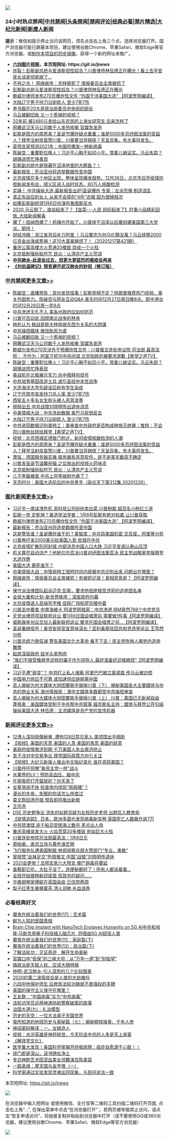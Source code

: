 ![](https://raw.githubusercontent.com/fqnews/bnews/master/64photo/fqnews-qr.jpg)

<div id="tt">
<h3>24小时热点禁闻|<a href="#%E4%B8%AD%E5%85%B1%E7%A6%81%E9%97%BB%E6%9B%B4%E5%A4%9A%E6%96%87%E7%AB%A0">中共禁闻</a>|<a href="#%E5%9B%BE%E7%89%87%E6%96%B0%E9%97%BB%E6%9B%B4%E5%A4%9A%E6%96%87%E7%AB%A0">头条禁闻</a>|<a href="#%E6%96%B0%E9%97%BB%E8%AF%84%E8%AE%BA%E6%9B%B4%E5%A4%9A%E6%96%87%E7%AB%A0">禁闻评论|<a href="#%E5%BF%85%E7%9C%8B%E7%BB%8F%E5%85%B8%E5%A5%BD%E6%96%87">经典必看|<a href="/video.md#%E7%A6%81%E7%89%87%E7%B2%BE%E9%80%89">禁片精选</a>|<a href="https://github.com/fqnews/djy/blob/master/gb/nf1351518.md#1">大纪元新闻</a>|<a href="https://github.com/fqnews/ntdtv/blob/master/gb/prog204.md#1">新唐人新闻</a></h3>
<div><b>提示：</b>微信如提示停止访问该网页，须先点击右上角三个点，选择浏览器打开。国产浏览器可能已屏蔽本项目，建议使用谷歌Chrome、苹果Safari、微软Edge等官方浏览器。或<a href="https://github.com/fqnews/bnews/blob/master/%E5%88%B6%E4%BD%9Cgit%E7%A6%81%E9%97%BB%E9%95%9C%E5%83%8F.md">制作本项目的同步镜像</a>，获得一个新的网址来推广。</div>
<ul>
<li><b><a href="http://d1.bdrive.tk/64.mp4" target="_blank">六四图片视频</a>，本页短网址: https://git.io/jnews</b></li>
<li><a href="/comments/20201227/1455585.md">炸裂！彭斯副总统与爱泼斯坦性奴岛？川普律师林伍德正在曝光！看上去平安夜长谈是彻底崩了…</a></li>
<li><a href="/comments/20201227/1455701.md">不祥之兆！ 网络疯传：克林顿死了 情报委员会主席被抓了</a></li>
<li><a href="/cnnews/20201227/1455830.md">彭斯副总统与爱泼斯坦性奴岛？川普律师林伍德正在曝光</a></li>
<li><a href="/topimagenews/20201227/1455871.md">鲍威尔律师发布270页爆炸性文件 “外国干涉美国大选” 【阿波罗网编译】</a></li>
<li><a href="/cbnews/20201227/1455968.md">大陆辽宁男子持刀沿街砍人 至少7死7伤</a></li>
<li><a href="/cbnews/20201227/1455758.md">李书磊在20大是政治局委员中央组织部长</a></li>
<li><a href="/cbnews/20201227/1456012.md">马云被翻旧账 又一个惹祸的视频？</a></li>
<li><a href="/lifebaike/20201227/1455679.md">32年前 被2480元卖给山东农民的上海女研究生 后来怎样了</a></li>
<li><a href="/cbnews/20201227/1456011.md">网曝武汉天马公司数千人发热咳嗽 官媒急发声</a></li>
<li><a href="/cbnews/20201227/1455842.md">彭斯是西方的周恩来？圣诞节爆炸疑点重重；谁是5000多页纾困法案的受益人？拜登注射疫苗赞川普，川普要当背锅侠？天呈异象，有大事将发生。</a></li>
<li><a href="/cnnews/20201227/1455813.md">英预言家预测2021年：中国将爆发一种新病毒</a></li>
<li><a href="/cbnews/20201227/1456009.md">陈破空：重要职位换人！习近平心胸不如邓小平。常委儿媳证实。马云失踪？胡锡进慌忙挣表现</a></li>
<li><a href="/bannedvideo/20201227/1455937.md">彭斯副总统也是隐藏在沼泽地里的大鳄鱼？！</a></li>
<li><a href="/topimagenews/20201227/1455720.md">最新报告：乔治亚州将选举数据传至中国</a></li>
<li><a href="/bannedvideo/20201227/1455959.md">北京疫情在多个地区出现，整体呈现爆发趋势。12月26日，北京市召开疫情防控新闻发布会，顺义区进入战时状态，80万人核酸检测</a></li>
<li><a href="/cnnews/20201227/1455934.md">实锤！ 中共操纵大选 最新报告出炉|圣诞爆炸 专家：左派恐惧 制造混乱</a></li>
<li><a href="/lifebaike/20201227/1455674.md">真正有品位的女人 从来不会穿的“4件”衣服 因为很掉档次</a></li>
<li><a href="/comments/20201227/1455768.md">如果彭斯副统领1月6日扮演布鲁图斯反水</a></li>
<li><a href="/bannedvideo/20201227/1455919.md">2020 马云倒了，谁站起来了？【韭菜---人民 组织起来了】时事小品精彩回放_大陆新闻解毒</a></li>
<li><a href="/bannedvideo/20201227/1455816.md">爆了！田纳西爆了！抓捕也开始了，川普排干沼泽以后要组建美国第三大党派，期待！</a></li>
<li><a href="/bannedvideo/20201227/1455866.md">财经冷眼：浙江省背后补刀阿里 ！马云要完为何马化腾没事？马云转移2000亿资金出海或惹祸！这10大富豪麻烦了！（20201217第421期）</a></li>
<li><a href="/cbnews/20201227/1455775.md">重庆公寓高楼大火贯通20楼层 烧成一个火柱</a></li>
<li><a href="/cbnews/20201227/1455817.md">北京抵制强拆贴符咒 民众：认清共产主义荒谬</a></li>
<li><b><a href="/comments/20200211/1275071.md" target="_blank">中共肺炎-此波会过去，但更大更猛烈的瘟疫会再来</a></b></li>
<li><b><a href="/comments/20200207/1272816.md" target="_blank">《刘伯温碑记》预言避开武汉肺炎的妙招（修订版）</a></b></li>
</ul>
</div>

<div class="catlist">
<h3><a href="/cbnews/" target="_blank">中共禁闻</a><span><a href="/cbnews/" target="_blank" rel="nofollow">更多文章>></a></span></h3>
<ul>
<li><a href="/cbnews/20201228/1456180.md" target="_blank">陈破空：直播预告：宾州发现怪事！彭斯举棋不定？特朗普推荐热门视频，事关外国势力。陈破空与网友互动Q&amp;A 美东时间12月27日周日晚8点、即中港台时间12月28日周一早9点</a></li>
<li><a href="/cbnews/20201227/1456089.md" target="_blank">中共渗透无孔不入 美各州政府应如何防范</a></li>
<li><a href="/cbnews/20201227/1456040.md" target="_blank">川普可否动武 回顾南北战争的林肯</a></li>
<li><a href="/cbnews/20201227/1456032.md" target="_blank">林彪认为 韩战是斯大林挑拨东西方关系的大阴谋</a></li>
<li><a href="/cbnews/20201227/1455938.md" target="_blank">中共操控媒体 微信助恶为虐</a></li>
<li><a href="/cbnews/20201227/1456012.md" target="_blank">马云被翻旧账 又一个惹祸的视频？</a></li>
<li><a href="/cbnews/20201227/1456011.md" target="_blank">网曝武汉天马公司数千人发热咳嗽 官媒急发声</a></li>
<li><a href="/cbnews/20201227/1456010.md" target="_blank">鲍威尔发布270页涉外干预爆炸性文件；川普推文连批参议院 司法部 最高法院： 不作为；阿富汗抓10中共间谍 北京陷尴尬被要求道歉【希望之声TV】</a></li>
<li><a href="/cbnews/20201227/1456009.md" target="_blank">陈破空：重要职位换人！习近平心胸不如邓小平。常委儿媳证实。马云失踪？胡锡进慌忙挣表现</a></li>
<li><a href="/cbnews/20201227/1455990.md" target="_blank">美战机在北极展示军力 向中俄释何信号</a></li>
<li><a href="/cbnews/20201227/1455989.md" target="_blank">中共培育基因改造士兵 或引圣经中末世战争</a></li>
<li><a href="/cbnews/20201227/1455988.md" target="_blank">大连海洋大学先辟谣后称有学生染疫</a></li>
<li><a href="/cbnews/20201227/1455987.md" target="_blank">辽宁开原市突发持刀杀人案 至少7死7伤</a></li>
<li><a href="/cbnews/20201227/1455985.md" target="_blank">西安五十多名女生街头被人恶意泼墨</a></li>
<li><a href="/cbnews/20201227/1455984.md" target="_blank">频频出丑 中共战狼刘晓明传出退休消息</a></li>
<li><a href="/cbnews/20201227/1455979.md" target="_blank">中美情报大战：中共洗劫数据 奥巴马软弱反击</a></li>
<li><a href="/cbnews/20201227/1455968.md" target="_blank">大陆辽宁男子持刀沿街砍人 至少7死7伤</a></li>
<li><a href="/cbnews/20201227/1455897.md" target="_blank">中共盗窃数据识别美特工；美审查中共政府是否构成种族灭绝罪；推特：不会将川普粉丝转给拜登【希望之声TV】</a></li>
<li><a href="/cbnews/20201227/1455868.md" target="_blank">视频：北京西城区德胜门附近，新冠疫情核酸检测的人潮</a></li>
<li><a href="/cbnews/20201227/1455842.md" target="_blank">彭斯是西方的周恩来？圣诞节爆炸疑点重重；谁是5000多页纾困法案的受益人？拜登注射疫苗赞川普，川普要当背锅侠？天呈异象，有大事将发生。</a></li>
<li><a href="/cbnews/20201227/1455841.md" target="_blank">萧铭：德国服务器实锤 服务器有恶意软件，是不是美军截获不确定</a></li>
<li><a href="/cbnews/20201227/1455818.md" target="_blank">川普发圣诞节温馨祝福 之后放出的视频火药味浓</a></li>
<li><a href="/cbnews/20201227/1455817.md" target="_blank">北京抵制强拆贴符咒 民众：认清共产主义荒谬</a></li>
<li><a href="/cbnews/20201227/1455798.md" target="_blank">儿子李磊被查 中共上将李继耐也悬了？</a></li>
<li><a href="/cbnews/20201227/1455797.md" target="_blank">天亮时分：美国大选前后的中共黑手（政论天下第312集 20201226）</a></li>

</ul>
</div>
<div class="catlist">
<h3><a href="/topimagenews/" target="_blank">图片新闻</a><span><a href="/topimagenews/" target="_blank" rel="nofollow">更多文章>></a></span></h3>
<ul>
<li><a href="/topimagenews/20201228/1456154.md" target="_blank">习近平一席话洩危机 高科技公司纷纷卖白菜 川普制裁 超百名小粉红三退</a></li>
<li><a href="/topimagenews/20201228/1456114.md" target="_blank">彭斯一举 定乾坤？美选举法学者​​​​​​​：1月6号彭斯有绝对权威 让川普获胜</a></li>
<li><a href="/topimagenews/20201227/1455871.md" target="_blank">鲍威尔律师发布270页爆炸性文件 “外国干涉美国大选” 【阿波罗网编译】</a></li>
<li><a href="/topimagenews/20201227/1455720.md" target="_blank">最新报告：乔治亚州将选举数据传至中国</a></li>
<li><a href="/topimagenews/20201227/1455669.md" target="_blank">这是警告谁？圣诞爆炸谁干的？美智库：中共窃美国机密 交百度、阿里等分析</a></li>
<li><a href="/topimagenews/20201227/1455621.md" target="_blank">川普再吁发2000美元给美国人民 批错在中共</a></li>
<li><a href="/topimagenews/20201227/1455617.md" target="_blank">北京疫情扩散形同封城 内部消息中国人口大跌 习近平变调认泰山压顶</a></li>
<li><a href="/topimagenews/20201227/1455607.md" target="_blank">机关算尽自动流产？他她勾兑否决川普对纾困法案否决 民主党战略家举报拜登大选作弊</a></li>
<li><a href="/topimagenews/20201226/1455443.md" target="_blank">美国大选 鹿死谁手？</a></li>
<li><a href="/topimagenews/20201226/1455400.md" target="_blank">中美情报大战：中情局特工很短时间内就被中共识别出来 问题出在哪里？</a></li>
<li><a href="/topimagenews/20201226/1455399.md" target="_blank">网络疯传：情报委员会主席被抓！有被抓记录！真相究竟是？【阿波罗网编译】</a></li>
<li><a href="/comments/20201226/1455363.md" target="_blank">保守派法律团队起诉迈克·彭斯，要求他拒绝接受违宪的选举团名单</a></li>
<li><a href="/comments/20201226/1455351.md" target="_blank">全球大重构计划-新世界秩序：深层政府内幕</a></li>
<li><a href="/topimagenews/20201226/1455110.md" target="_blank">北京疫情进入高端写字楼 佳程广场和望京楼中着</a></li>
<li><a href="/topimagenews/20201226/1455090.md" target="_blank">川普击中要害 中南海被卡 阿波罗网独家：中共渗透 IBM竟然798个中共党员</a></li>
<li><a href="/topimagenews/20201226/1455038.md" target="_blank">无党派律师项目联邦诉讼 要1月6日国会唱票前 需要做1件事【阿波罗网编译】</a></li>
<li><a href="/topimagenews/20201226/1455006.md" target="_blank">威斯康星州议员加入最新联邦诉讼 要求在国会唱票之前…【阿波罗网编译】</a></li>
<li><a href="/topimagenews/20201225/1454985.md" target="_blank">圣诞重磅信号！美资安局官宣意味深长？亚利桑那驳回共和党选举诉讼 王笃然分析</a></li>
<li><a href="/topimagenews/20201225/1454916.md" target="_blank">川普总统力挽狂澜 警告美国文化大革命 看不下去！民主党吹哨人揭党内选举舞弊</a></li>
<li><a href="/topimagenews/20201225/1454859.md" target="_blank">起底深层政府 挂羊头卖狗肉</a></li>
<li><a href="/topimagenews/20201225/1454796.md" target="_blank">“我们不接受像拜登这样的骗子作为领导人 最好准备好迎接麻烦”【阿波罗网编译】</a></li>
<li><a href="/topimagenews/20201225/1454521.md" target="_blank">习近平遭“政变”？ 中共盯上私人储蓄 阿里巴巴被立案调查 传马云被边控</a></li>
<li><a href="/topimagenews/20201225/1454486.md" target="_blank">中国电力供应不可靠 或加速供应链脱离中国</a></li>
<li><a href="/comments/20201225/1454455.md" target="_blank">高人揭秘为何大媒体大财团要联手做掉川普（下） 揭秘美国各大主要媒体与中共的商业关系 澳州情报局：澳中文媒体多数都受中共操控审查</a></li>
<li><a href="/comments/20201225/1454454.md" target="_blank">高人揭秘为何大媒体大财团要联手做掉川普（上） 川普：美国已无新闻自由 蓬佩奥：美国媒体受制于中共帮中共叙事 福克斯名主持：媒体与拜登公开勾结操纵美国大选 林伍德：主流媒体是共产党的宣传机器</a></li>

</ul>
</div>
<div class="catlist">
<h3><a href="/comments/" target="_blank">新闻评论</a><span><a href="/comments/" target="_blank" rel="nofollow">更多文章>></a></span></h3>
<ul>
<li><a href="/comments/20201228/1456176.md" target="_blank">12港人深圳视像秘审  遭拘128日禁见家人 美领馆出手相助</a></li>
<li><a href="/comments/20201228/1456175.md" target="_blank">【视频】美国的天意 美国的人意 美国的鬼意 美国的妖意</a></li>
<li><a href="/comments/20201228/1456161.md" target="_blank">美政府疫情救济到期 千万美国人失业救济终止</a></li>
<li><a href="/comments/20201228/1456160.md" target="_blank">其子涉对中交易争议 拜登国际政策方向引关注</a></li>
<li><a href="/comments/20201228/1456158.md" target="_blank">【视频】大纪元新唐人推出中文版纪录片 谁在盗窃美国？</a></li>
<li><a href="/comments/20201228/1456156.md" target="_blank">川普呼吁同僚&quot;象民主党一样”战斗</a></li>
<li><a href="/comments/20201228/1456151.md" target="_blank">水果界的LV！预防高血压、脑中风</a></li>
<li><a href="/comments/20201228/1456150.md" target="_blank">在家吸菸打开窗就好？你天真了</a></li>
<li><a href="/comments/20201228/1456149.md" target="_blank">女童哭闹不休 检查体内惊现“佩佩猪”？</a></li>
<li><a href="/comments/20201228/1456148.md" target="_blank">漫长的冬夜，失眠的你该怎么样度过</a></li>
<li><a href="/comments/20201228/1456143.md" target="_blank">莫文蔚回港开唱 预告即将推出新歌</a></li>
<li><a href="/comments/20201228/1456126.md" target="_blank">王宗尧</a></li>
<li><a href="/comments/20201228/1456125.md" target="_blank">DSE 历史题争议 消失的拟题员疑为左校历史老师 出题后入教育局</a></li>
<li><a href="/comments/20201228/1456124.md" target="_blank">【疫情追踪】 日本、欧洲多国也发现病毒新变种 英国死亡人数飙升逾7万</a></li>
<li><a href="/comments/20201228/1456123.md" target="_blank">中共禁澳煤 逾千船员受困海上数月 差点出人命</a></li>
<li><a href="/comments/20201228/1456113.md" target="_blank">重庆高楼突发大火 火焰贯穿20多楼层 宛如巨大火柱</a></li>
<li><a href="/comments/20201228/1456112.md" target="_blank">川普连批参院司法部最高法：1月6日见</a></li>
<li><a href="/comments/20201228/1456101.md" target="_blank">周柏豪、表态立场与黄色演艺圈</a></li>
<li><a href="/comments/20201228/1456098.md" target="_blank">飞行服务队遭美国制裁 林郑视察总部大赞部门“专业、勇敢”</a></li>
<li><a href="/comments/20201228/1456097.md" target="_blank">曾按赞“丝袜足交”色情推文 中国“战狼”刘晓明传退休</a></li>
<li><a href="/comments/20201228/1456096.md" target="_blank">2021会更惨？法预言家六大预言 僵尸病毒将蔓延</a></li>
<li><a href="/comments/20201227/1456086.md" target="_blank">香蕉配它吃，大肚子没了，连便秘都好了！所有人都该看看&#8230;</a></li>
<li><a href="/comments/20201227/1456085.md" target="_blank">全球开始接种新冠疫苗 但其中的疑问&#8230;&#8230;</a></li>
<li><a href="/comments/20201227/1456068.md" target="_blank">华裔钢琴家傅聪在英国染疫 已住院两周</a></li>
<li><a href="/comments/20201227/1456055.md" target="_blank">梨子红枣生姜蜂蜜茶 清火润肺 补血滋养</a></li>

</ul>
</div>

<div class="catlist">
<h3>必看经典好文</h3>
<ul>
<li><a href="/topimagenews/20180620/960677.md" target="_blank">魔鬼在统治着我们的世界(17)：艺术篇</a></li>
<li><a href="/comments/20200926/1403589.md" target="_blank">鲜为人知的民国真相</a></li>
<li><a href="/comments/20200901/1451956.md" target="_blank">Brain Chip Implant with NanoTech Enslaves Humanity on 5G AI中共和埃隆∙马斯克用量子科技植入脑芯片, 将借由5G AI奴役人类</a></li>
<li><a href="/topimagenews/20180530/950691.md" target="_blank">魔鬼在统治着我们的世界(11)：家庭篇(下)</a></li>
<li><a href="/topimagenews/20180602/951960.md" target="_blank">魔鬼在统治着我们的世界(13)：政治篇(下)</a></li>
<li><a href="/comments/20200307/1289968.md" target="_blank">了解法轮功：见证奇迹　解开生命奥秘</a></li>
<li><a href="/cbnews/20200624/1349641.md" target="_blank">官媒口中“担保”的三峡大坝：从“万年一遇”到“别指望”</a></li>
<li><a href="/comments/20200814/1379994.md" target="_blank">搞政治是天赋人权，应该大搞特搞</a></li>
<li><a href="/comments/20200620/1347687.md" target="_blank">仲明-武汉肺炎-引人深思的几个比较图表</a></li>
<li><a href="/comments/20200712/1359432.md" target="_blank">2020的第二波瘟疫会是人类的大劫难吗</a></li>
<li><a href="/comments/20200926/1403542.md" target="_blank">六四中他保护师生 后修炼法轮功铸就不畏强权的丰碑</a></li>
<li><a href="/lifebaike/20200520/1331379.md" target="_blank">美国的保守主义保守在哪里？</a></li>
<li><a href="/comments/20200318/1295755.md" target="_blank">王友群：“中国病毒”实为“中共病毒”</a></li>
<li><a href="/cbnews/20170626/780479.md" target="_blank">法轮功学员运用神通协助警察破案的故事</a></li>
<li><a href="/cbnews/20180315/914943.md" target="_blank">治国大道(九)：礼治模型</a></li>
<li><a href="/tculture/20121025/73067.md" target="_blank">历史的天空：一位大法弟子天国世界</a></li>
<li><a href="/topimagenews/20171210/868397.md" target="_blank">我所知道的地球历史与奥秘篇（七）：揭秘柳枝接骨、千年人参</a></li>
<li><a href="/comments/20200609/1342224.md" target="_blank">神话密码解译：一、女娲造人</a></li>
<li><a href="/comments/20200623/1273653.md" target="_blank">视频：水浒英雄是神将转世，今天抗击中共的人多是天上来客</a></li>
<li><a href="/bookwiki/20130610/138400.md" target="_blank">《解体党文化》</a></li>
<li><a href="/comments/20201115/1431139.md" target="_blank">医学重大发现！美国科学家揭开终极底牌：癌症自愈源于心脏！！</a></li>
<li><a href="/tculture/20200803/1373949.md" target="_blank">闭门即是深山，读书随处净土</a></li>
<li><a href="/topimagenews/20180404/923380.md" target="_blank">专访神韵艺术团混血美女领舞演员陈美容</a></li>
<li><a href="/tculture/20160806/568214.md" target="_blank">一路圣缘：摩天国与金字塔（一）</a></li>
<li><a href="/comments/20200921/1400587.md" target="_blank">科学家通过实验发现灵魂出窍现象，与民间说法一致</a></li>

</ul>
</div>

本页短网址: https://git.io/jnews

![](https://raw.githubusercontent.com/fqnews/bnews/master/64photo/fqnews-qr.jpg)

在浏览器中输入短网址 或使用微信、支付宝等二维码工具扫描二维码打开页面, 点击右上角"...", 在弹出菜单中点击“在浏览器打开”； 若网页被举报禁止访问，请点击“恢复申请访问”，将链接复制并粘贴到浏览器中打开（请不要使用QQ或360浏览器，建议使用谷歌Chrome、苹果Safari、微软Edge等官方浏览器）

![](https://raw.githubusercontent.com/fqnews/bnews/master/64photo/wx.jpg)